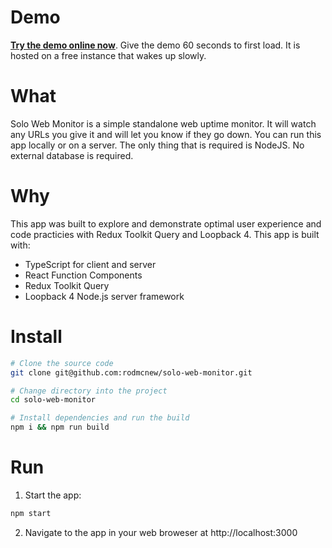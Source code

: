 # Demo
**[Try the demo online now](https://solo-web-monitor.herokuapp.com/demo/reset-database-and-redirect-home)**. Give the demo 60 seconds to first load. It is hosted on a free instance that wakes up slowly.

# What

Solo Web Monitor is a simple standalone web uptime monitor. It will watch any URLs you give it and will let you know if they go down. You can run this app locally or on a server. The only thing that is required is NodeJS. No external database is required.

# Why
This app was built to explore and demonstrate optimal user experience and code practicies with Redux Toolkit Query and Loopback 4. This app is built with:
- TypeScript for client and server
- React Function Components
- Redux Toolkit Query
- Loopback 4 Node.js server framework

# Install
```bash
# Clone the source code
git clone git@github.com:rodmcnew/solo-web-monitor.git

# Change directory into the project
cd solo-web-monitor

# Install dependencies and run the build
npm i && npm run build
```

# Run
1) Start the app:
```bash
npm start
```
2) Navigate to the app in your web broweser at http://localhost:3000
